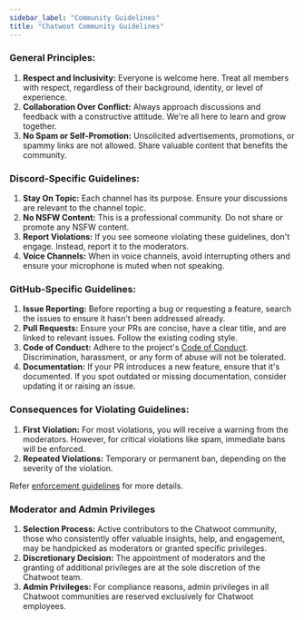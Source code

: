 ```yaml
---
sidebar_label: "Community Guidelines"
title: "Chatwoot Community Guidelines"
---
```



### **General Principles:**

1. **Respect and Inclusivity:** Everyone is welcome here. Treat all members with respect, regardless of their background, identity, or level of experience.
2. **Collaboration Over Conflict:** Always approach discussions and feedback with a constructive attitude. We're all here to learn and grow together.
3. **No Spam or Self-Promotion:** Unsolicited advertisements, promotions, or spammy links are not allowed. Share valuable content that benefits the community.

### **Discord-Specific Guidelines:**

1. **Stay On Topic:** Each channel has its purpose. Ensure your discussions are relevant to the channel topic.
2. **No NSFW Content:** This is a professional community. Do not share or promote any NSFW content.
3. **Report Violations:** If you see someone violating these guidelines, don't engage. Instead, report it to the moderators.
4. **Voice Channels:** When in voice channels, avoid interrupting others and ensure your microphone is muted when not speaking.

### **GitHub-Specific Guidelines:**

1. **Issue Reporting:** Before reporting a bug or requesting a feature, search the issues to ensure it hasn't been addressed already.
2. **Pull Requests:** Ensure your PRs are concise, have a clear title, and are linked to relevant issues. Follow the existing coding style.
3. **Code of Conduct:** Adhere to the project's [Code of Conduct](/docs/contributing-guide/code-of-conduct). Discrimination, harassment, or any form of abuse will not be tolerated.
4. **Documentation:** If your PR introduces a new feature, ensure that it's documented. If you spot outdated or missing documentation, consider updating it or raising an issue.

### **Consequences for Violating Guidelines:**

1. **First Violation:** For most violations, you will receive a warning from the moderators. However, for critical violations like spam, immediate bans will be enforced.
2. **Repeated Violations:** Temporary or permanent ban, depending on the severity of the violation.

Refer [enforcement guidelines](/docs/contributing-guide/code-of-conduct#enforcement-guidelines) for more details.

### **Moderator and Admin Privileges**

1. **Selection Process:** Active contributors to the Chatwoot community, those who consistently offer valuable insights, help, and engagement, may be handpicked as moderators or granted specific privileges.
2. **Discretionary Decision:** The appointment of moderators and the granting of additional privileges are at the sole discretion of the Chatwoot team.
3. **Admin Privileges:** For compliance reasons, admin privileges in all Chatwoot communities are reserved exclusively for Chatwoot employees.
